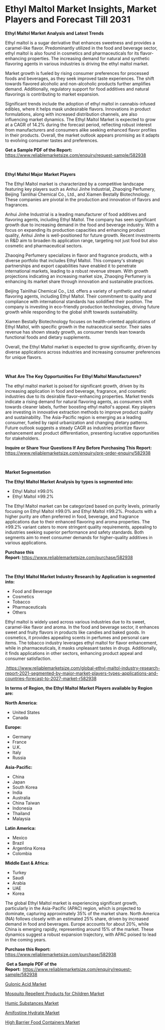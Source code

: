 <p><h1>Ethyl Maltol Market Insights, Market Players and Forecast Till 2031</h1></p><p><strong>Ethyl Maltol Market Analysis and Latest Trends</strong></p>
<p><p>Ethyl maltol is a sugar derivative that enhances sweetness and provides a caramel-like flavor. Predominantly utilized in the food and beverage sector, ethyl maltol is also found in cosmetics and pharmaceuticals for its flavor-enhancing properties. The increasing demand for natural and synthetic flavoring agents in various industries is driving the ethyl maltol market.</p><p>Market growth is fueled by rising consumer preferences for processed foods and beverages, as they seek improved taste experiences. The shift towards flavored alcoholic and non-alcoholic products further amplifies demand. Additionally, regulatory support for food additives and natural flavorings is contributing to market expansion. </p><p>Significant trends include the adoption of ethyl maltol in cannabis-infused edibles, where it helps mask undesirable flavors. Innovations in product formulations, along with increased distribution channels, are also influencing market dynamics. The Ethyl Maltol Market is expected to grow at a CAGR of 14.2% during the forecast period, reflecting robust interest from manufacturers and consumers alike seeking enhanced flavor profiles in their products. Overall, the market outlook appears promising as it adapts to evolving consumer tastes and preferences.</p></p>
<p><strong>Get a Sample PDF of the Report:&nbsp;</strong> <a href="https://www.reliablemarketsize.com/enquiry/request-sample/582938?utm_campaign=1169&utm_medium=2&utm_source=Github&utm_content=ia&utm_term=27092024&utm_id=ethyl-maltol">https://www.reliablemarketsize.com/enquiry/request-sample/582938</a></p>
<p>&nbsp;</p>
<p><strong>Ethyl Maltol Major Market Players</strong></p>
<p><p>The Ethyl Maltol market is characterized by a competitive landscape featuring key players such as Anhui Jinhe Industrial, Zhaoqing Perfumery, Beijing Tainlihai Chemical Co., Ltd., and Xiamen Bestally Biotechnology. These companies are pivotal in the production and innovation of flavors and fragrances.</p><p>Anhui Jinhe Industrial is a leading manufacturer of food additives and flavoring agents, including Ethyl Maltol. The company has seen significant growth due to increasing demand in the food and beverage industry. With a focus on expanding its production capacities and enhancing product quality, Anhui Jinhe is well-positioned for future growth. Recent investments in R&D aim to broaden its application range, targeting not just food but also cosmetic and pharmaceutical sectors.</p><p>Zhaoqing Perfumery specializes in flavor and fragrance products, with a diverse portfolio that includes Ethyl Maltol. This company's strategic partnerships and export capabilities have enabled it to penetrate international markets, leading to a robust revenue stream. With growth projections indicating an increasing market size, Zhaoqing Perfumery is enhancing its market share through innovation and sustainable practices.</p><p>Beijing Tainlihai Chemical Co., Ltd. offers a variety of synthetic and natural flavoring agents, including Ethyl Maltol. Their commitment to quality and compliance with international standards has solidified their position. The company is investing in eco-friendly production technologies, driving future growth while responding to the global shift towards sustainability.</p><p>Xiamen Bestally Biotechnology focuses on health-oriented applications of Ethyl Maltol, with specific growth in the nutraceutical sector. Their sales revenue has shown steady growth, as consumer trends lean towards functional foods and dietary supplements.</p><p>Overall, the Ethyl Maltol market is expected to grow significantly, driven by diverse applications across industries and increasing consumer preferences for unique flavors.</p></p>
<p>&nbsp;</p>
<p><strong>What Are The Key Opportunities For Ethyl Maltol Manufacturers?</strong></p>
<p><p>The ethyl maltol market is poised for significant growth, driven by its increasing application in food and beverage, fragrance, and cosmetic industries due to its desirable flavor-enhancing properties. Market trends indicate a rising demand for natural flavoring agents, as consumers shift towards cleaner labels, further boosting ethyl maltol's appeal. Key players are investing in innovative extraction methods to improve product quality and sustainability. The Asia-Pacific region is emerging as a leading consumer, fueled by rapid urbanization and changing dietary patterns. Future outlook suggests a steady CAGR as industries prioritize flavor enhancement and product differentiation, presenting lucrative opportunities for stakeholders.</p></p>
<p><strong>Inquire or Share Your Questions If Any Before Purchasing This Report:</strong> <a href="https://www.reliablemarketsize.com/enquiry/pre-order-enquiry/582938?utm_campaign=1169&utm_medium=2&utm_source=Github&utm_content=ia&utm_term=27092024&utm_id=ethyl-maltol">https://www.reliablemarketsize.com/enquiry/pre-order-enquiry/582938</a></p>
<p>&nbsp;</p>
<p><strong>Market Segmentation</strong></p>
<p><strong>The Ethyl Maltol Market Analysis by types is segmented into:</strong></p>
<p><ul><li>Ethyl Maltol ≥99.0%</li><li>Ethyl Maltol ≥99.2%</li></ul></p>
<p><p>The Ethyl Maltol market can be categorized based on purity levels, primarily focusing on Ethyl Maltol ≥99.0% and Ethyl Maltol ≥99.2%. Products with a higher purity are often preferred in food, beverage, and fragrance applications due to their enhanced flavoring and aroma properties. The ≥99.2% variant caters to more stringent quality requirements, appealing to industries seeking superior performance and safety standards. Both segments aim to meet consumer demands for higher-quality additives in various applications.</p></p>
<p><strong>Purchase this Report:&nbsp;</strong><a href="https://www.reliablemarketsize.com/purchase/582938?utm_campaign=1169&utm_medium=2&utm_source=Github&utm_content=ia&utm_term=27092024&utm_id=ethyl-maltol">https://www.reliablemarketsize.com/purchase/582938</a></p>
<p>&nbsp;</p>
<p><strong>The Ethyl Maltol Market Industry Research by Application is segmented into:</strong></p>
<p><ul><li>Food and Beverage</li><li>Cosmetics</li><li>Tobacco</li><li>Pharmaceuticals</li><li>Others</li></ul></p>
<p><p>Ethyl maltol is widely used across various industries due to its sweet, caramel-like flavor and aroma. In the food and beverage sector, it enhances sweet and fruity flavors in products like candies and baked goods. In cosmetics, it provides appealing scents in perfumes and personal care items. The tobacco industry leverages ethyl maltol for flavor enhancement, while in pharmaceuticals, it masks unpleasant tastes in drugs. Additionally, it finds applications in other sectors, enhancing product appeal and consumer satisfaction.</p></p>
<p><a href="https://www.reliablemarketsize.com/global-ethyl-maltol-industry-research-report-2021-segmented-by-major-market-players-types-applications-and-countries-forecast-to-2027-market-r582938?utm_campaign=1169&utm_medium=2&utm_source=Github&utm_content=ia&utm_term=27092024&utm_id=ethyl-maltol">&nbsp;https://www.reliablemarketsize.com/global-ethyl-maltol-industry-research-report-2021-segmented-by-major-market-players-types-applications-and-countries-forecast-to-2027-market-r582938</a></p>
<p><strong>In terms of Region, the Ethyl Maltol Market Players available by Region are:</strong></p>
<p>
    <p> <strong> North America: </strong>
        <ul>
            <li>United States</li>
            <li>Canada</li>
        </ul>
        </p> 
    <p> <strong> Europe: </strong>
        <ul>
            <li>Germany</li>
            <li>France</li>
            <li>U.K.</li>
            <li>Italy</li>
            <li>Russia</li>
        </ul>
        </p> 
    <p> <strong> Asia-Pacific: </strong>
        <ul>
            <li>China</li>
            <li>Japan</li>
            <li>South Korea</li>
            <li>India</li>
            <li>Australia</li>
            <li>China Taiwan</li>
            <li>Indonesia</li>
            <li>Thailand</li>
            <li>Malaysia</li>
        </ul>
        </p> 
    <p> <strong> Latin America: </strong>
        <ul>
            <li>Mexico</li>
            <li>Brazil</li>
            <li>Argentina Korea</li>
            <li>Colombia</li>
        </ul>
        </p> 
    <p> <strong> Middle East & Africa: </strong>
        <ul>
            <li>Turkey</li>
            <li>Saudi</li>
            <li>Arabia</li>
            <li>UAE</li>
            <li>Korea</li>
        </ul>
    </p>
    </p>
<p><p>The global Ethyl Maltol market is experiencing significant growth, particularly in the Asia-Pacific (APAC) region, which is projected to dominate, capturing approximately 35% of the market share. North America (NA) follows closely with an estimated 25% share, driven by increased demand in food and beverages. Europe accounts for about 20%, while China is emerging rapidly, representing around 15% of the market. These dynamics suggest a robust expansion trajectory, with APAC poised to lead in the coming years.</p></p>
<p><strong>Purchase this Report: </strong><a href="https://www.reliablemarketsize.com/purchase/582938?utm_campaign=1169&utm_medium=2&utm_source=Github&utm_content=ia&utm_term=27092024&utm_id=ethyl-maltol">https://www.reliablemarketsize.com/purchase/582938</a></p>
<p>&nbsp;<strong>Get a Sample PDF of the Report:&nbsp;&nbsp;</strong><a href="https://www.reliablemarketsize.com/enquiry/request-sample/582938?utm_campaign=1169&utm_medium=2&utm_source=Github&utm_content=ia&utm_term=27092024&utm_id=ethyl-maltol">https://www.reliablemarketsize.com/enquiry/request-sample/582938</a></p>
<p><strong></strong></p>
<p><p><a href="https://www.linkedin.com/pulse/gulonic-acid-market-share-size-trends-industry-analysis-report-hgv8f?utm_campaign=1169&utm_medium=2&utm_source=Github&utm_content=ia&utm_term=27092024&utm_id=ethyl-maltol">Gulonic Acid Market</a></p><p><a href="https://issuu.com/reportprime-2/docs/mosquito-repellent-products-for-chi_d39d83cfa5a957?utm_campaign=1169&utm_medium=2&utm_source=Github&utm_content=ia&utm_term=27092024&utm_id=ethyl-maltol">Mosquito Repellent Products for Children Market</a></p><p><a href="https://www.linkedin.com/pulse/humic-substances-market-forecast-global-trends-analysis-from-ymrlf?utm_campaign=1169&utm_medium=2&utm_source=Github&utm_content=ia&utm_term=27092024&utm_id=ethyl-maltol">Humic Substances Market</a></p><p><a href="https://github.com/pizolina/Market-Research-Report-List-6/blob/main/amifostine-hydrate-market.md?utm_campaign=1169&utm_medium=2&utm_source=Github&utm_content=ia&utm_term=27092024&utm_id=ethyl-maltol">Amifostine Hydrate Market</a></p><p><a href="https://issuu.com/reportprime-2/docs/high-barrier-food-containers-market_dc39e7398ef1c5?utm_campaign=1169&utm_medium=2&utm_source=Github&utm_content=ia&utm_term=27092024&utm_id=ethyl-maltol">High Barrier Food Containers Market</a></p></p>